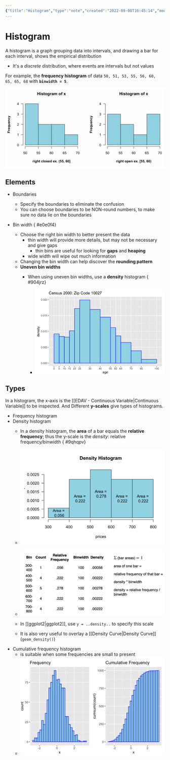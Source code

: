 ```yaml
---
{"title":"Histogram","type":"note","created":"2022-09-08T16:45:14","modified":"2022-09-08T16:57:04","dg-publish":true,"sup":[["EDAV","edav"]],"state":"done","permalink":"/histogram/","dgPassFrontmatter":true,"updated":"2022-09-08T16:57:04"}
---
```



# Histogram

A histogram is a graph grouping data into intervals, and drawing a bar for each interval, shows the empirical distribution

- <span class="alt-check alt-check-tip">It's a *discrete* distribution, where events are intervals but not values</span>

For example, the **frequency histogram** of data `50, 51, 53, 55, 56, 60, 65, 65, 68` with **`binwidth = 5`**.

![](https://raw.githubusercontent.com/zcysxy/Figurebed/master/img/20220908164904.png)

## Elements

- Boundaries
    - Specify the boundaries to eliminate the confusion
    - You can choose boundaries to be NON-round numbers, to make sure no data lie on the boundaries
- Bin width
{ #e0e0f4}

    - Choose the right bin width to better present the data
        - thin width will provide more details, but may not be necessary and give gaps
            - thin bins are useful for looking for **gaps** and **heaping**
        - wide width will wipe out much information
    - Changing the bin width can help discover the **rounding pattern**
    - **Uneven bin widths**
        - When using uneven bin widths, use a **density** histogram
{ #904jrz}

            - ![](https://raw.githubusercontent.com/zcysxy/Figurebed/master/img/20220926010135.png)

## Types

In a histogram, the x-axis is the [[EDAV - Continuous Variable\|Continuous Variable]] to be inspected. And Different **y-scales** give types of histograms.

- Frequency histogram
- Density histogram
    - In a density histogram, the **area** of a bar equals the **relative frequency**; thus the y-scale is the *density*: $\text{relative frequency} / \text{binwidth}$
{ #9qhqpv}

    - ![](https://raw.githubusercontent.com/zcysxy/Figurebed/master/img/20220908165957.png)
    - ![](https://raw.githubusercontent.com/zcysxy/Figurebed/master/img/20220908170007.png)
    - In [[ggplot2\|ggplot2]], use `y = ..density..` to specify this scale
    - It is also very useful to overlay a [[Density Curve\|Density Curve]] (`geom_density()`)
- Cumulative frequency histogram
    - is suitable when some frequencies are small to present
    - ![](https://raw.githubusercontent.com/zcysxy/Figurebed/master/img/20220908170058.png)
